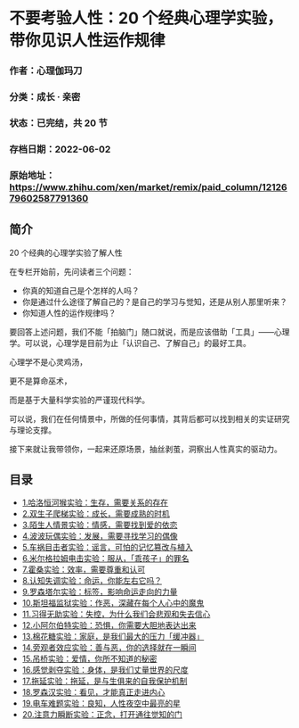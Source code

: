 # 不要考验人性：20 个经典心理学实验，带你见识人性运作规律

### 作者：心理伽玛刀

### 分类：成长 · 亲密

### 状态：已完结，共 20 节

### 存档日期：2022-06-02

### 原始地址：https://www.zhihu.com/xen/market/remix/paid_column/1212679602587791360


## 简介
20 个经典的心理学实验了解人性


在专栏开始前，先问读者三个问题：


* 你真的知道自己是个怎样的人吗？
* 你是通过什么途径了解自己的？是自己的学习与觉知，还是从别人那里听来？
* 你知道人性的运作规律吗？

要回答上述问题，我们不能「拍脑门」随口就说，而是应该借助「工具」——心理学。可以说，心理学是目前为止「认识自己、了解自己」的最好工具。


心理学不是心灵鸡汤，  

 更不是算命巫术，  

 而是基于大量科学实验的严谨现代科学。  

  

 可以说，我们在任何情景中，所做的任何事情，其背后都可以找到相关的实证研究与理论支撑。


接下来就让我带领你，一起来还原场景，抽丝剥茧，洞察出人性真实的驱动力。




## 目录
- [1.哈洛恒河猴实验：生存，需要关系的存在](1.哈洛恒河猴实验：生存，需要关系的存在.md)
- [2.双生子爬梯实验：成长，需要成熟的时机](2.双生子爬梯实验：成长，需要成熟的时机.md)
- [3.陌生人情景实验：情感，需要找到爱的依恋](3.陌生人情景实验：情感，需要找到爱的依恋.md)
- [4.波波玩偶实验：发展，需要寻找学习的偶像](4.波波玩偶实验：发展，需要寻找学习的偶像.md)
- [5.车祸目击者实验：谣言，可怕的记忆篡改与植入](5.车祸目击者实验：谣言，可怕的记忆篡改与植入.md)
- [6.米尔格拉姆电击实验：服从，「乖孩子」的罪名](6.米尔格拉姆电击实验：服从，「乖孩子」的罪名.md)
- [7.霍桑实验：效率，需要尊重和认可](7.霍桑实验：效率，需要尊重和认可.md)
- [8.认知失调实验：命运，你能左右它吗？](8.认知失调实验：命运，你能左右它吗？.md)
- [9.罗森塔尔实验：标签，影响命运走向的力量](9.罗森塔尔实验：标签，影响命运走向的力量.md)
- [10.斯坦福监狱实验：作恶，深藏在每个人心中的魔鬼](10.斯坦福监狱实验：作恶，深藏在每个人心中的魔鬼.md)
- [11.习得无助实验：失控，为什么我们会悲观和失去信心](11.习得无助实验：失控，为什么我们会悲观和失去信心.md)
- [12.小阿尔伯特实验：恐惧，你需要大胆地表达出来](12.小阿尔伯特实验：恐惧，你需要大胆地表达出来.md)
- [13.棉花糖实验：家庭，是我们最大的压力「缓冲器」](13.棉花糖实验：家庭，是我们最大的压力「缓冲器」.md)
- [14.旁观者效应实验：善与恶，你的选择就在一瞬间](14.旁观者效应实验：善与恶，你的选择就在一瞬间.md)
- [15.吊桥实验：爱情，你所不知道的秘密](15.吊桥实验：爱情，你所不知道的秘密.md)
- [16.感觉剥夺实验：身体，是我们丈量世界的尺度](16.感觉剥夺实验：身体，是我们丈量世界的尺度.md)
- [17.拖延实验：拖延，是与生俱来的自我保护机制](17.拖延实验：拖延，是与生俱来的自我保护机制.md)
- [18.罗森汉实验：看见，才能真正走进内心](18.罗森汉实验：看见，才能真正走进内心.md)
- [19.电车难题实验：良知，人性夜空中最亮的星](19.电车难题实验：良知，人性夜空中最亮的星.md)
- [20.注意力瞬断实验：正念，打开通往觉知的门](20.注意力瞬断实验：正念，打开通往觉知的门.md)